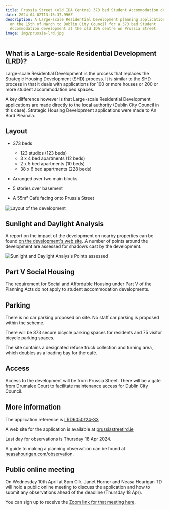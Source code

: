 ```yaml
---
title: Prussia Street (old IDA Centre) 373 bed Student Accommodation development
date: 2024-04-02T13:15:37.996Z
description: A Large-scale Residential Development planning application was made
  on the 15th of March to Dublin City Council for a 373 bed Student
  Accommodation development at the old IDA centre on Prussia Street.
image: img/prussia-lrd.jpg
---
```

## What is a Large-scale Residential Development (LRD)?

Large-scale Residential Development is the process that replaces the Strategic Housing Development (SHD) process. It is similar to the SHD process in that it deals with applications for 100 or more houses or 200 or more student accommodation bed spaces.

A key difference however is that Large-scale Residential Development applications are made directly to the local authority (Dublin City Council in this case). Strategic Housing Development applications were made to An Bord Pleanála.

## Layout

* 373 beds

  * 123 studios (123 beds)
  * 3 x 4 bed apartments (12 beds)
  * 2 x 5 bed apartments (10 beds)
  * 38 x 6 bed apartments (228 beds)
* Arranged over two main blocks
* 5 stories over basement
* A 55m² Café facing onto Prussia Street

![Layout of the development](/img/prussia-lrd-layout.png "Layout of the development")

## Sunlight and Daylight Analysis

A report on the impact of the development on nearby properties can be found [on the development's web site](https://prussiastreetlrd.ie/data/files/Other%20Reports/Sunlight%20and%20Daylight%20Analysis%20report/Sunlight%20and%20Daylight%20Analysis%20Report.pdf).  A number of points around the development are assessed for shadows cast by the development.

![Sunlight and Daylight Analysis Points assessed](/img/prussia-lrd-sunlight.jpg "Sunlight and Daylight Analysis Points assessed")

## Part V Social Housing

The requirement for Social and Affordable Housing under Part V of the Planning Acts do not apply to student accommodation developments.

## Parking

There is no car parking proposed on site. No staff car parking is proposed within the scheme.

There will be 373 secure bicycle parking spaces for residents and 75 visitor bicycle parking spaces. 

The site contains a designated refuse truck collection and turning area, which doubles as a loading bay for the café.

## Access

Access to the development will be from Prussia Street. There will be a gate from Drumalee Court to facilitate maintenance access for Dublin City Council.

## More information

The application reference is [LRD6050/24-S3](https://planning.agileapplications.ie/dublincity/application-details/160449) 

A web site for the application is available at [prussiastreetlrd.ie](https://prussiastreetlrd.ie/)

Last day for observations is Thursday 18 Apr 2024.

A guide to making a planning observation can be found at [neasahourigan.com/observation](https://neasahourigan.com/post/planning-observation/).

## Public online meeting

On Wednesday 10th April at 8pm Cllr. Janet Horner and Neasa Hourigan TD will hold a public online meeting to discuss the application and how to submit any observations ahead of the deadline (Thursday 18 Apr).

You can sign up to receive the [Zoom link for that meeting here](https://m.neasahourigan.com/6tu19h8bbt).